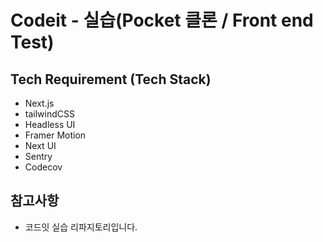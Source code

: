 # Codeit - 실습(Pocket 클론 / Front end Test)

## Tech Requirement (Tech Stack)

- Next.js
- tailwindCSS
- Headless UI
- Framer Motion
- Next UI
- Sentry
- Codecov

## 참고사항

- 코드잇 실습 리파지토리입니다.
